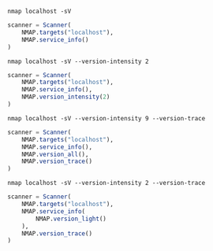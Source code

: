 `nmap localhost -sV`
```julia
scanner = Scanner(
    NMAP.targets("localhost"),
    NMAP.service_info()
)
```

`nmap localhost -sV --version-intensity 2`
```julia
scanner = Scanner(
    NMAP.targets("localhost"),
    NMAP.service_info(),
    NMAP.version_intensity(2)
)
```

`nmap localhost -sV --version-intensity 9 --version-trace`
```julia
scanner = Scanner(
    NMAP.targets("localhost"),
    NMAP.service_info(),
    NMAP.version_all(),
    NMAP.version_trace()
)
```

`nmap localhost -sV --version-intensity 2 --version-trace`
```julia
scanner = Scanner(
    NMAP.targets("localhost"),
    NMAP.service_info(
        NMAP.version_light()
    ),
    NMAP.version_trace()
)
```
